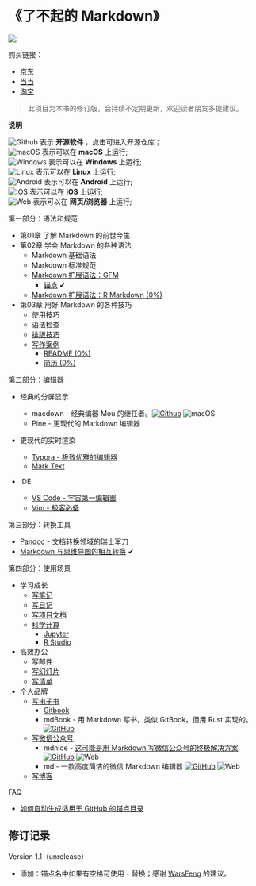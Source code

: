 # 《了不起的 Markdown》

![](https://img-blog.csdnimg.cn/20190802084731504.png)

购买链接：

- [京东](https://item.jd.com/12669274.html?extension_id=eyJhZCI6IiIsImNoIjoiIiwic2hvcCI6IiIsInNrdSI6IiIsInRzIjoiIiwidW5pcWlkIjoie1wiY2xpY2tfaWRcIjpcImYyODE1MjZmLTNiZDMtNDMxYy04YmYyLTIzOGM1MDRmYWU0MVwiLFwicG9zX2lkXCI6XCIxNTBcIixcInNpZFwiOlwiN2ZiOGMyZTMtYTliYS00Y2RjLThiYjUtZjRhOGM1YTRhODQzXCIsXCJza3VfaWRcIjpcIjEyNjY5Mjc0XCJ9In0=&jd_pop=f281526f-3bd3-431c-8bf2-238c504fae41&abt=3)
- [当当](http://product.dangdang.com/27912444.html)
- [淘宝](https://detail.tmall.com/item.htm?spm=a230r.1.14.1.357e48e3fBGTdI&id=600157475560&ns=1&abbucket=6)

> 此项目为本书的修订版，会持续不定期更新，欢迎读者朋友多提建议。

**说明**

![Github][github] 表示 **开源软件** ，点击可进入开源仓库；<br/>
![macOS][macos] 表示可以在 **macOS** 上运行;<br/>
![Windows][windows] 表示可以在 **Windows** 上运行;<br/>
![Linux][linux] 表示可以在 **Linux** 上运行;<br/>
![Android][android] 表示可以在 **Android** 上运行;<br/>
![iOS][ios] 表示可以在 **iOS** 上运行;<br/>
![Web][web] 表示可以在 **网页/浏览器** 上运行;<br/>


第一部分：语法和规范
- 第01章 了解 Markdown 的前世今生
- 第02章 学会 Markdown 的各种语法
  - Markdown 基础语法
  - Markdown 标准规范
  - [Markdown 扩展语法：GFM](docs/01/gfm/gfm.md)
    - [锚点](docs/01/gfm/gfm.md#锚点) ✔︎
  - [Markdown 扩展语法：R Markdown (0%)]()
- 第03章 用好 Markdown 的各种技巧
  - 使用技巧
  - 语法检查
  - [排版技巧](docs/01/typesetting/typesetting.md#排版技巧)
  - [写作案例]()
    - [README (0%)]()
    - [简历 (0%)]()

第二部分：编辑器

- 经典的分屏显示
  - macdown - 经典编器 Mou 的继任者。[![Github][github]](https://github.com/MacDownApp/macdown) ![macOS][macos]
  - Pine - 更现代的 Markdown 编辑器

- 更现代的实时渲染
  - [Typora - 极致优雅的编辑器]()
  - [Mark Text]()

- IDE
  - [VS Code - 宇宙第一编辑器]()
  - [Vim - 极客必备]()

第三部分：转换工具
- [Pandoc]() - 文档转换领域的瑞士军刀
- [Markdown 与思维导图的相互转换](https://mp.weixin.qq.com/s/SHzzlOysnYj1eQtdmAi1GA) ✔︎

第四部分：使用场景
- 学习成长
  - [写笔记]()
  - [写日记]()
  - [写项目文档]()
  - [科学计算]()
    - [Jupyter]()
    - [R Studio]() 
- 高效办公
  - 写邮件
  - [写幻灯片]()
  - [写清单]()
- 个人品牌
  - [写电子书]()
    - [Gitbook]()
    - mdBook - 用 Markdown 写书，类似 GitBook，但用 Rust 实现的。[![GitHub]](https://github.com/rust-lang/mdBook)
  - [写微信公众号]()
    - mdnice - [这可能是用 Markdown 写微信公众号的终极解决方案](](https://blog.csdn.net/wirelessqa/article/details/105876032)) [![GitHub]](https://github.com/mdnice/markdown-nice) ![Web]
    - md - 一款高度简洁的微信 Markdown 编辑器 [![GitHub]](https://github.com/doocs/md) ![Web]
  - [写博客]()


FAQ

- [如何自动生成适用于 GitHub 的锚点目录]()


## 修订记录

Version 1.1（unrelease）

- 添加：锚点名中如果有空格可使用 `-` 替换；感谢 [WarsFeng](https://github.com/bxiaopeng/thegreatmarkdown/issues/2) 的建议。


<!--图标-->

[github]: https://img-blog.csdnimg.cn/20200421001405490.png 'github'
[macos]: https://img-blog.csdnimg.cn/2020042100091755.png 'macos'
[windows]: https://img-blog.csdnimg.cn/20200421000940624.png 'windows'
[linux]: https://img-blog.csdnimg.cn/20200421000737513.png 'linux'
[ios]: https://img-blog.csdnimg.cn/20200421001911211.png 'ios'
[android]: https://img-blog.csdnimg.cn/20200421000225473.png 'android'
[web]: https://img-blog.csdnimg.cn/20200421000816580.png 'web'

